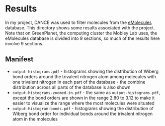 # Results

In my project, DANCE was used to filter molecules from the
[eMolecules](https://www.emolecules.com/info/plus/download-database) database.
This directory shows some results associated with the project. Note that on
GreenPlanet, the computing cluster the Mobley Lab uses, the eMolecules database
is divided into 9 sections, so much of the results here involve 9 sections.

## Manifest

- `output-histograms.pdf` - histograms showing the distribution of Wiberg bond
  orders around the trivalent nitrogen atom among molecules with one trivalent
  nitrogen in each part of the database - the combine distribution across all
  parts of the database is also shown
- `output-histograms-zoomed-in.pdf` - the same as `output-histograms.pdf`,
  except the bond orders are shown in the range 2.80 to 3.12 to make it easier
  to visualize the range where the most molecules were situated
- `output-histogram-bonds.pdf` - histograms showing the distribution of Wiberg
  bond order for individual bonds around the trivalent nitrogen atom in the
  molecules
